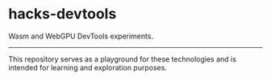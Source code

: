 # hacks-devtools
Wasm and WebGPU DevTools experiments.

---
This repository serves as a playground for these technologies and is intended for learning and exploration purposes.
